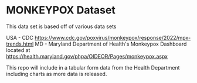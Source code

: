 # MONKEYPOX Dataset

This data set is based off of various data sets

USA - CDC https://www.cdc.gov/poxvirus/monkeypox/response/2022/mpx-trends.html
MD - Maryland Department of Health's Monkeypox Dashboard located at https://health.maryland.gov/phpa/OIDEOR/Pages/monkeypox.aspx

This repo will include in a tabular form data from the Health Department including charts as more data is released. 
